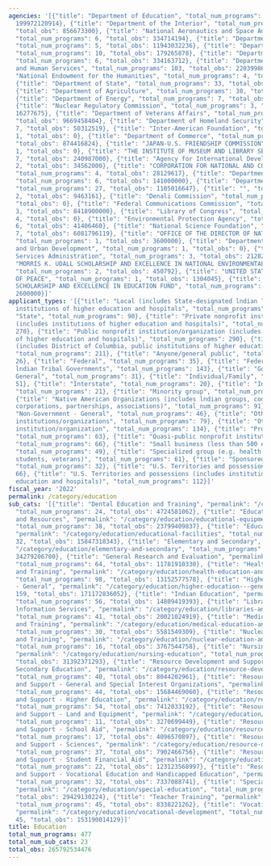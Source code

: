 ```yaml
---
agencies: '[{"title": "Department of Education", "total_num_programs": 110, "total_obs":
  199972120914}, {"title": "Department of the Interior", "total_num_programs": 38,
  "total_obs": 856673300}, {"title": "National Aeronautics and Space Administration",
  "total_num_programs": 6, "total_obs": 334714194}, {"title": "Department of the Treasury",
  "total_num_programs": 5, "total_obs": 11943032236}, {"title": "Department of Transportation",
  "total_num_programs": 10, "total_obs": 179265878}, {"title": "Department of Justice",
  "total_num_programs": 6, "total_obs": 334163712}, {"title": "Department of Health
  and Human Services", "total_num_programs": 103, "total_obs": 22039986489}, {"title":
  "National Endowment for the Humanities", "total_num_programs": 4, "total_obs": 36974500},
  {"title": "Department of State", "total_num_programs": 33, "total_obs": 907442522},
  {"title": "Department of Agriculture", "total_num_programs": 38, "total_obs": 880527214},
  {"title": "Department of Energy", "total_num_programs": 7, "total_obs": 1566669772},
  {"title": "Nuclear Regulatory Commission", "total_num_programs": 3, "total_obs":
  16277675}, {"title": "Department of Veterans Affairs", "total_num_programs": 10,
  "total_obs": 9669458404}, {"title": "Department of Homeland Security", "total_num_programs":
  7, "total_obs": 50312519}, {"title": "Inter-American Foundation", "total_num_programs":
  1, "total_obs": 0}, {"title": "Department of Commerce", "total_num_programs": 17,
  "total_obs": 874416824}, {"title": "JAPAN-U.S. FRIENDSHIP COMMISSION", "total_num_programs":
  1, "total_obs": 0}, {"title": "THE INSTITUTE OF MUSEUM AND LIBRARY SERVICES", "total_num_programs":
  7, "total_obs": 240987000}, {"title": "Agency for International Development", "total_num_programs":
  2, "total_obs": 34562000}, {"title": "CORPORATION FOR NATIONAL AND COMMUNITY SERVICE",
  "total_num_programs": 4, "total_obs": 28129617}, {"title": "Department of Labor",
  "total_num_programs": 6, "total_obs": 141000000}, {"title": "Department of Defense",
  "total_num_programs": 27, "total_obs": 1105016647}, {"title": "", "total_num_programs":
  2, "total_obs": 9463161}, {"title": "Denali Commission", "total_num_programs": 1,
  "total_obs": 0}, {"title": "Federal Communications Commission", "total_num_programs":
  3, "total_obs": 8418900000}, {"title": "Library of Congress", "total_num_programs":
  4, "total_obs": 0}, {"title": "Environmental Protection Agency", "total_num_programs":
  6, "total_obs": 41406460}, {"title": "National Science Foundation", "total_num_programs":
  7, "total_obs": 6081796119}, {"title": "OFFICE OF THE DIRECTOR OF NATIONAL INTELLIGENCE",
  "total_num_programs": 1, "total_obs": 3600000}, {"title": "Department of Housing
  and Urban Development", "total_num_programs": 1, "total_obs": 0}, {"title": "General
  Services Administration", "total_num_programs": 3, "total_obs": 21282480}, {"title":
  "MORRIS K. UDALL SCHOLARSHIP AND EXCELLENCE IN NATIONAL ENVIRONMENTAL POLICY FOUNDATION",
  "total_num_programs": 2, "total_obs": 450792}, {"title": "UNITED STATES INSTITUTE
  OF PEACE", "total_num_programs": 1, "total_obs": 1304045}, {"title": "BARRY GOLDWATER
  SCHOLARSHIP AND EXCELLENCE IN EDUCATION FUND", "total_num_programs": 1, "total_obs":
  2600000}]'
applicant_types: '[{"title": "Local (includes State-designated lndian Tribes, excludes
  institutions of higher education and hospitals", "total_num_programs": 157}, {"title":
  "State", "total_num_programs": 90}, {"title": "Private nonprofit institution/organization
  (includes institutions of higher education and hospitals)", "total_num_programs":
  270}, {"title": "Public nonprofit institution/organization (includes institutions
  of higher education and hospitals)", "total_num_programs": 290}, {"title": "State
  (includes District of Columbia, public institutions of higher education and hospitals)",
  "total_num_programs": 211}, {"title": "Anyone/general public", "total_num_programs":
  26}, {"title": "Federal", "total_num_programs": 35}, {"title": "Federally Recognized
  lndian Tribal Governments", "total_num_programs": 143}, {"title": "Government -
  General", "total_num_programs": 31}, {"title": "Individual/Family", "total_num_programs":
  51}, {"title": "Interstate", "total_num_programs": 20}, {"title": "Intrastate",
  "total_num_programs": 21}, {"title": "Minority group", "total_num_programs": 44},
  {"title": "Native American Organizations (includes lndian groups, cooperatives,
  corporations, partnerships, associations)", "total_num_programs": 91}, {"title":
  "Non-Government - General", "total_num_programs": 46}, {"title": "Other private
  institutions/organizations", "total_num_programs": 79}, {"title": "Other public
  institution/organization", "total_num_programs": 134}, {"title": "Profit organization",
  "total_num_programs": 63}, {"title": "Quasi-public nonprofit institution/organization",
  "total_num_programs": 66}, {"title": "Small business (less than 500 employees)",
  "total_num_programs": 49}, {"title": "Specialized group (e.g. health professionals,
  students, veterans)", "total_num_programs": 61}, {"title": "Sponsored organization",
  "total_num_programs": 32}, {"title": "U.S. Territories and possessions", "total_num_programs":
  66}, {"title": "U.S. Territories and possessions (includes institutions of higher
  education and hospitals)", "total_num_programs": 112}]'
fiscal_year: '2022'
permalink: /category/education
sub_cats: '[{"title": "Dental Education and Training", "permalink": "/category/education/dental-education-and-training",
  "total_num_programs": 24, "total_obs": 4724581062}, {"title": "Educational Equipment
  and Resources", "permalink": "/category/education/educational-equipment-and-resources",
  "total_num_programs": 38, "total_obs": 23799409837}, {"title": "Educational Facilities",
  "permalink": "/category/education/educational-facilities", "total_num_programs":
  32, "total_obs": 15847318343}, {"title": "Elementary and Secondary", "permalink":
  "/category/education/elementary-and-secondary", "total_num_programs": 82, "total_obs":
  34279206700}, {"title": "General Research and Evaluation", "permalink": "/category/education/general-research-and-evaluation",
  "total_num_programs": 64, "total_obs": 11781910330}, {"title": "Health Education
  and Training", "permalink": "/category/education/health-education-and-training",
  "total_num_programs": 98, "total_obs": 13152577578}, {"title": "Higher Education
  - General", "permalink": "/category/education/higher-education---general", "total_num_programs":
  159, "total_obs": 171172836052}, {"title": "Indian Education", "permalink": "/category/education/indian-education",
  "total_num_programs": 56, "total_obs": 14809419393}, {"title": "Libraries and Technical
  lnformation Services", "permalink": "/category/education/libraries-and-technical-lnformation-services",
  "total_num_programs": 41, "total_obs": 20021024919}, {"title": "Medical Education
  and Training", "permalink": "/category/education/medical-education-and-training",
  "total_num_programs": 30, "total_obs": 5581549309}, {"title": "Nuclear Education
  and Training", "permalink": "/category/education/nuclear-education-and-training",
  "total_num_programs": 16, "total_obs": 3767544758}, {"title": "Nursing Education",
  "permalink": "/category/education/nursing-education", "total_num_programs": 29,
  "total_obs": 31392371293}, {"title": "Resource Development and Support - Elementary,
  Secondary Education", "permalink": "/category/education/resource-development-and-support---elementary--secondary-education",
  "total_num_programs": 40, "total_obs": 8044202961}, {"title": "Resource Development
  and Support - General and Special Interest Organizations", "permalink": "/category/education/resource-development-and-support---general-and-special-interest-organizations",
  "total_num_programs": 44, "total_obs": 15684469060}, {"title": "Resource Development
  and Support - Higher Education", "permalink": "/category/education/resource-development-and-support---higher-education",
  "total_num_programs": 54, "total_obs": 7412033192}, {"title": "Resource Development
  and Support - Land and Equipment", "permalink": "/category/education/resource-development-and-support---land-and-equipment",
  "total_num_programs": 11, "total_obs": 3270699449}, {"title": "Resource Development
  and Support - School Aid", "permalink": "/category/education/resource-development-and-support---school-aid",
  "total_num_programs": 17, "total_obs": 4096570897}, {"title": "Resource Development
  and Support - Sciences", "permalink": "/category/education/resource-development-and-support---sciences",
  "total_num_programs": 37, "total_obs": 7902466756}, {"title": "Resource Development
  and Support - Student Financial Aid", "permalink": "/category/education/resource-development-and-support---student-financial-aid",
  "total_num_programs": 22, "total_obs": 123123568997}, {"title": "Resource Development
  and Support - Vocational Education and Handicapped Education", "permalink": "/category/education/resource-development-and-support---vocational-education-and-handicapped-education",
  "total_num_programs": 32, "total_obs": 7337088741}, {"title": "Special Education",
  "permalink": "/category/education/special-education", "total_num_programs": 44,
  "total_obs": 29429130224}, {"title": "Teacher Training", "permalink": "/category/education/teacher-training",
  "total_num_programs": 45, "total_obs": 8338221262}, {"title": "Vocational Development",
  "permalink": "/category/education/vocational-development", "total_num_programs":
  45, "total_obs": 153190014129}]'
title: Education
total_num_programs: 477
total_num_sub_cats: 23
total_obs: 265792534476
---
```

